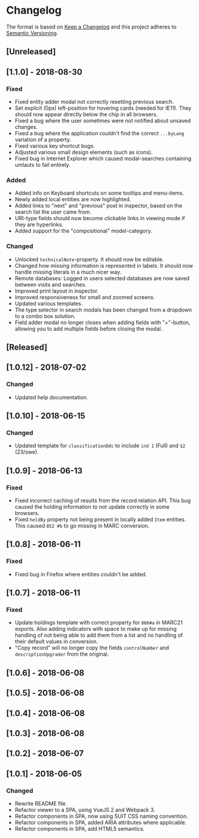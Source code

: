 # Changelog

The format is based on [Keep a Changelog](http://keepachangelog.com/en/1.0.0/)
and this project adheres to [Semantic Versioning](http://semver.org/spec/v2.0.0.html).

## [Unreleased]

## [1.1.0] - 2018-08-30

### Fixed
- Fixed entity adder modal not correctly resetting previous search.
- Set explicit (0px) left-position for hovering cards (needed for IE11). They should now appear directly below the chip in all browsers.
- Fixed a bug where the user sometimes were not notified about unsaved changes.
- Fixed a bug where the application couldn't find the correct `...byLang` variation of a property.
- Fixed various key shortcut bugs.
- Adjusted various small design elements (such as icons).
- Fixed bug in Internet Explorer which caused modal-searches containing umlauts to fail entirely.

### Added
- Added info on Keyboard shortcuts on some tooltips and menu-items.
- Newly added local entities are now highlighted.
- Added links to "next" and "previous" post in inspector, based on the search list the user came from.
- URI-type fields should now become clickable links in viewing mode if they are hyperlinks.
- Added support for the "compositional" model-category.

### Changed
- Unlocked `technicalNote`-property. It should now be editable.
- Changed how missing information is represented in labels. It should now handle missing literals in a much nicer way.
- Remote databases: Logged in users selected databases are now saved between visits and searches.
- Improved print layout in inspector.
- Improved responsiveness for small and zoomed screens.
- Updated various templates.
- The type selector in search modals has been changed from a dropdown to a combo box solution.
- Field adder modal no longer closes when adding fields with "+"-button, allowing you to add multiple fields before closing the modal.

## [Released]

## [1.0.12] - 2018-07-02

### Changed 
- Updated help documentation.

## [1.0.10] - 2018-06-15

### Changed
- Updated template for `classificationDdc` to include `ind 1` (Full) and `$2` (23/swe).

## [1.0.9] - 2018-06-13

### Fixed
- Fixed incorrect caching of results from the record relation API. This bug caused the holding information to not update correctly in some browsers.
- Fixed `heldBy` property not being present in locally added `Item` entities. This caused `852 #b` to go missing in MARC conversion.

## [1.0.8] - 2018-06-11

### Fixed
- Fixed bug in Firefox where entities couldn't be added.

## [1.0.7] - 2018-06-11
### Fixed
- Update holdings template with correct property for `866#a` in MARC21 exports. Also adding indicators with space to make up for missing handling of not being able to add them from a list and no handling of their default values in conversion.
- "Copy record" will no longer copy the fields `controlNumber` and `descriptionUpgrader` from the original.

## [1.0.6] - 2018-06-08
## [1.0.5] - 2018-06-08
## [1.0.4] - 2018-06-08
## [1.0.3] - 2018-06-08
## [1.0.2] - 2018-06-07
## [1.0.1] - 2018-06-05

### Changed
- Rewrite README file.
- Refactor viewer to a SPA, using VueJS 2 and Webpack 3.
- Refactor components in SPA, now using SUIT CSS naming convention.
- Refactor components in SPA, added ARIA attributes where applicable.
- Refactor components in SPA, add HTML5 semantics.

